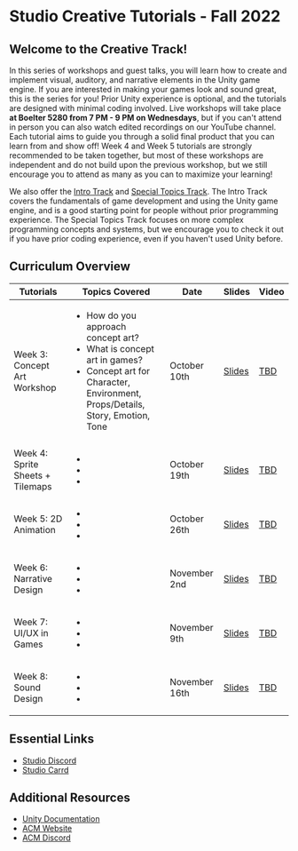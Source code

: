 # Studio Creative Tutorials - Fall 2022
## Welcome to the Creative Track!
In this series of workshops and guest talks, you will learn how to create and implement visual, auditory, and narrative elements in the Unity game engine. If you are interested in making your games look and sound great, this is the series for you! Prior Unity experience is optional, and the tutorials are designed with minimal coding involved. Live workshops will take place **at Boelter 5280 from 7 PM - 9 PM on Wednesdays**, but if you can't attend in person you can also watch edited recordings on our YouTube channel. Each tutorial aims to guide you through a solid final product that you can learn from and show off! Week 4 and Week 5 tutorials are strongly recommended to be taken together, but most of these workshops are independent and do not build upon the previous workshop, but we still encourage you to attend as many as you can to maximize your learning!

We also offer the [Intro Track](https://github.com/uclaacm/studio-beginner-tutorials) and [Special Topics Track](https://github.com/uclaacm/studio-advanced-tutorials). The Intro Track covers the fundamentals of game development and using the Unity game engine, and is a good starting point for people without prior programming experience. The Special Topics Track focuses on more complex programming concepts and systems, but we encourage you to check it out if you have prior coding experience, even if you haven't used Unity before.

## Curriculum Overview
| Tutorials                        | Topics Covered | Date | Slides | Video |
|----------------------------------|----------------|---------------|--------|-------|
| Week 3: Concept Art Workshop     | <ul> <li>How do you approach concept art?</li> <li>What is concept art in games?</li> <li>Concept art for Character, Environment, Props/Details, Story, Emotion, Tone</li> </ul> | October 10th | [Slides](https://docs.google.com/presentation/d/1zZsBr4bxgLfhM_yE4SZZjNkFDWqEqT3p1hc9lFymy-E/edit?usp=sharing) | [TBD]()|
| Week 4: Sprite Sheets + Tilemaps | <ul> <li> </li> <li></li> <li></li> </ul> | October 19th |[Slides](https://docs.google.com/presentation/d/1rDXXPGIXmIGz8ECMLz2BBQTX1FmOib3UO9TQ7mKUW3c/edit?usp=sharing) | [TBD]()|
| Week 5: 2D Animation             |<ul> <li> </li> <li></li> <li></li> </ul>| October 26th |[Slides]() | [TBD]()|
| Week 6: Narrative Design         |<ul> <li> </li> <li></li> <li></li> </ul>| November 2nd |[Slides]() | [TBD]()|
| Week 7: UI/UX in Games           |<ul> <li> </li> <li></li> <li></li> </ul>| November 9th |[Slides]() | [TBD]()|
| Week 8: Sound Design             |<ul> <li> </li> <li></li> <li></li> </ul>| November 16th |[Slides]() | [TBD]()|

## Essential Links
- [Studio Discord](https://discord.com/invite/bBk2Mcw)
- [Studio Carrd](https://acmstudio.carrd.co/)

## Additional Resources
- [Unity Documentation](https://docs.unity3d.com/Manual/index.html)
- [ACM Website](https://www.uclaacm.com/)
- [ACM Discord](https://discord.com/invite/eWmzKsY)
